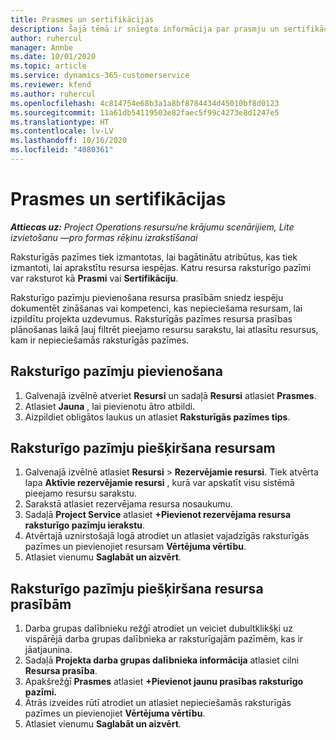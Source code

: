 ```yaml
---
title: Prasmes un sertifikācijas
description: Šajā tēmā ir sniegta informācija par prasmju un sertifikācijas raksturīgo pazīmju pievienošanu resursiem.
author: ruhercul
manager: Annbe
ms.date: 10/01/2020
ms.topic: article
ms.service: dynamics-365-customerservice
ms.reviewer: kfend
ms.author: ruhercul
ms.openlocfilehash: 4c814754e68b3a1a8bf8784434d45010bf8d0123
ms.sourcegitcommit: 11a61db54119503e82faec5f99c4273e8d1247e5
ms.translationtype: HT
ms.contentlocale: lv-LV
ms.lasthandoff: 10/16/2020
ms.locfileid: "4080361"
---
```

# <a name="skills-and-certifications"></a>Prasmes un sertifikācijas
_**Attiecas uz:** Project Operations resursu/ne krājumu scenārijiem, Lite izvietošanu —pro formas rēķinu izrakstīšanai_

Raksturīgās pazīmes tiek izmantotas, lai bagātinātu atribūtus, kas tiek izmantoti, lai aprakstītu resursa iespējas. Katru resursa raksturīgo pazīmi var raksturot kā **Prasmi** vai **Sertifikāciju**.

Raksturīgo pazīmju pievienošana resursa prasībām sniedz iespēju dokumentēt zināšanas vai kompetenci, kas nepieciešama resursam, lai izpildītu projekta uzdevumus. Raksturīgās pazīmes resursa prasības plānošanas laikā ļauj filtrēt pieejamo resursu sarakstu, lai atlasītu resursus, kam ir nepieciešamās raksturīgās pazīmes.

## <a name="add-characteristics"></a>Raksturīgo pazīmju pievienošana

1. Galvenajā izvēlnē atveriet **Resursi** un sadaļā **Resursi** atlasiet **Prasmes**.
2. Atlasiet **Jauna** , lai pievienotu ātro atbildi.
3. Aizpildiet obligātos laukus un atlasiet **Raksturīgās pazīmes tips**.

## <a name="assign-characteristics-to-resources"></a>Raksturīgo pazīmju piešķiršana resursam

1. Galvenajā izvēlnē atlasiet **Resursi** > **Rezervējamie resursi**. Tiek atvērta lapa **Aktīvie rezervējamie resursi** , kurā var apskatīt visu sistēmā pieejamo resursu sarakstu.
2. Sarakstā atlasiet rezervējama resursa nosaukumu.
3. Sadaļā **Project Service** atlasiet **+Pievienot rezervējama resursa raksturīgo pazīmju ierakstu**.
4. Atvērtajā uznirstošajā logā atrodiet un atlasiet vajadzīgās raksturīgās pazīmes un pievienojiet resursam **Vērtējuma vērtību**.
5. Atlasiet vienumu **Saglabāt un aizvērt**.

## <a name="assign-characteristics-to-resource-requirements"></a>Raksturīgo pazīmju piešķiršana resursa prasībām

1. Darba grupas dalībnieku režģī atrodiet un veiciet dubultklikšķi uz vispārējā darba grupas dalībnieka ar raksturīgajām pazīmēm, kas ir jāatjaunina.
2. Sadaļā **Projekta darba grupas dalībnieka informācija** atlasiet cilni **Resursa prasība**.
3. Apakšrežģī **Prasmes** atlasiet **+Pievienot jaunu prasības raksturīgo pazīmi.**
4. Ātrās izveides rūtī atrodiet un atlasiet nepieciešamās raksturīgās pazīmes un pievienojiet **Vērtējuma vērtību**.
5. Atlasiet vienumu **Saglabāt un aizvērt**.